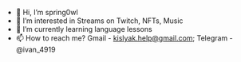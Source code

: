- 👋 Hi, I’m spring0wl
- 👀 I’m interested in Streams on Twitch, NFTs, Music
- 🌱 I’m currently learning language lessons
- 📫 How to reach me? Gmail - kislyak.help@gmail.com; Telegram - @ivan_4919

<!---
spring0wl/spring0wl is a ✨ special ✨ repository because its `README.md` (this file) appears on your GitHub profile.
You can click the Preview link to take a look at your changes.
--->
